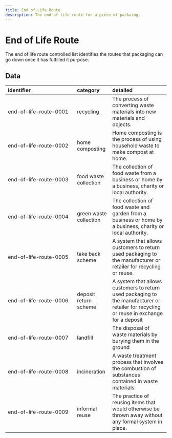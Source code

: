 ```yaml
---
title: End of Life Route
description: The end of life route for a piece of packaing.
---
```


# End of Life Route

The end of life route controlled list identifies the routes that packaging can go down once it has fulfilled it purpose.

## Data
|<div style="width:200px">identifier</div>|category|detailed|
|:-|:-|:-|
|end-of-life-route-0001|recycling|The process of converting waste materials into new materials and objects.|
|end-of-life-route-0002|home composting|Home composting is the process of using household waste to make compost at home.|
|end-of-life-route-0003|food waste collection|The collection of food waste from a business or home by a business, charity or local authority.|
|end-of-life-route-0004|green waste collection|The collection of food waste and garden from a business or home by a business, charity or local authority.|
|end-of-life-route-0005|take back scheme|A system that allows customers to return used packaging to the manufacturer or retailer for recycling or reuse.|
|end-of-life-route-0006|deposit return scheme|A system that allows customers to return used packaging to the manufacturer or retailer for recycling or reuse in exchange for a deposit|
|end-of-life-route-0007|landfill|The disposal of waste materials by burying them in the ground|
|end-of-life-route-0008|incineration|A waste treatment process that involves the combustion of substances contained in waste materials.|
|end-of-life-route-0009|informal reuse|The practice of reusing items that would otherwise be thrown away without any formal system in place.|



